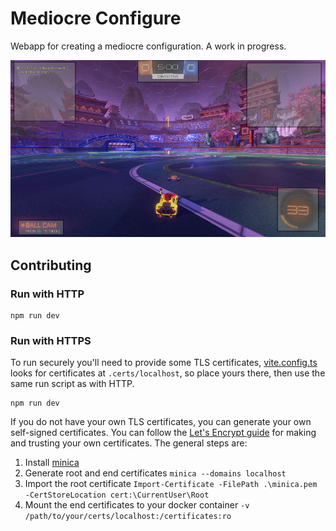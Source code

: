 # Mediocre Configure

Webapp for creating a mediocre configuration. A work in progress.

![image-labeller.png](screenshots/image-labeller.png)

## Contributing

### Run with HTTP

```shell
npm run dev
```

### Run with HTTPS

To run securely you'll need to provide some TLS certificates, [vite.config.ts](vite.config.ts) looks for certificates
at `.certs/localhost`, so place yours there, then use the same run script as with HTTP.

```shell
npm run dev
```

If you do not have your own TLS certificates, you can generate your own self-signed certificates. You can follow the
[Let's Encrypt guide](https://letsencrypt.org/docs/certificates-for-localhost/) for making and trusting your own
certificates. The general steps are:
1. Install [minica](https://github.com/jsha/minica)
2. Generate root and end certificates `minica --domains localhost`
3. Import the root certificate `Import-Certificate -FilePath .\minica.pem -CertStoreLocation cert:\CurrentUser\Root`
4. Mount the end certificates to your docker container `-v /path/to/your/certs/localhost:/certificates:ro`